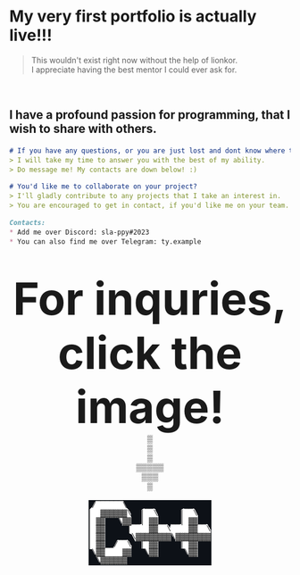 # My very first portfolio is actually live!!!
> This wouldn't exist right now without the help of lionkor.
> <br>I appreciate having the best mentor I could ever ask for.
<br>

## I have a profound passion for programming, that I wish to share with others.
```markdown
# If you have any questions, or you are just lost and dont know where to start with programming:
> I will take my time to answer you with the best of my ability.
> Do message me! My contacts are down below! :)
```

```markdown
# You'd like me to collaborate on your project?
> I'll gladly contribute to any projects that I take an interest in.
> You are encouraged to get in contact, if you'd like me on your team.
```
```markdown
Contacts:
* Add me over Discord: sla-ppy#2023
* You can also find me over Telegram: ty.example
```
<br>
  
<p align="center">
  <strong style="font-size:80px;">For inquries, click the image!</strong>
    <br>▒
    <br>▒
    <br>▒
  <br>▒▒▒▒▒
   <br>▒▒▒
    <br>▒ 
     <br>
      <br>
    <a href="mailto:dev@sla-ppy.com"><img src="/cpp.png" alt="cpp.png"></a>
</p>
